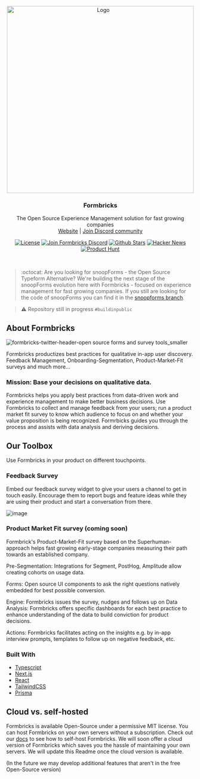 <p align="center">
<a href="https://github.com/formbricks/formbricks">
    <img src="https://user-images.githubusercontent.com/675065/203262290-3c2bc5b8-839c-468a-b675-e26a369c7fe2.png" alt="Logo" width="500">
  </a>
  <h3 align="center">Formbricks</h3>

  <p align="center">
    The Open Source Experience Management solution for fast growing companies
    <br />
    <a href="https://formbricks.com/">Website</a>  |  <a href="https://formbricks.com/discord">Join Discord community</a>
  </p>
</p>

<p align="center">
<a href="https://github.com/formbricks/formbricks/blob/main/LICENSE"><img src="https://img.shields.io/badge/license-MIT-purple" alt="License"></a> <a href="https://formbricks.com/discord"><img src="https://img.shields.io/discord/979077669410979880?label=Discord&logo=discord&logoColor=%23fff" alt="Join Formbricks Discord"></a> <a href="https://github.com/formbricks/formbricks/stargazers"><img src="https://img.shields.io/github/stars/formbricks/formbricks?logo=github" alt="Github Stars"></a>
   <a href="https://news.ycombinator.com/item?id=32303986"><img src="https://img.shields.io/badge/Hacker%20News-122-%23FF6600" alt="Hacker News"></a>
   <a href="https://www.producthunt.com/products/snoopforms"><img src="https://img.shields.io/badge/Product%20Hunt-%232%20Product%20of%20the%20Day-orange?logo=producthunt&logoColor=%23fff" alt="Product Hunt"></a>
</p>

<br/>

> :octocat: Are you looking for snoopForms - the Open Source Typeform Alternative? We're building the next stage of the snoopForms evolution here with Formbricks - focused on experience management for fast growing companies. If you still are looking for the code of snoopForms you can find it in the [snoopforms branch](https://github.com/formbricks/formbricks/tree/snoopforms).

> :warning: Repository still in progress `#buildinpublic`

## About Formbricks

![formbricks-twitter-header-open source forms and survey tools_smaller](https://user-images.githubusercontent.com/72809645/201055057-0883bbcf-86f2-4ea1-83f0-3a190a12f6cd.png)

Formbricks productizes best practices for qualitative in-app user discovery.
Feedback Management, Onboarding-Segmentation, Product-Market-Fit surveys and much more...

### Mission: Base your decisions on qualitative data.

Formbricks helps you apply best practices from data-driven work and experience management to make better business decisions. Use Formbricks to collect and manage feedback from your users; run a product market fit survey to know which audience to focus on and whether your value proposition is being recognized. Formrbicks guides you through the process and assists with data analysis and deriving decisions.

## Our Toolbox

Use Formbricks in your product on different touchpoints.

### Feedback Survey

Embed our feedback survey widget to give your users a channel to get in touch easily. Encourage them to report bugs and feature ideas while they are using their product and start a conversation from there.

![image](https://user-images.githubusercontent.com/675065/212466794-e271546a-c8dd-4d13-b372-bfedd8cfd5ea.png)

### Product Market Fit survey (coming soon)

Formbrick's Product-Market-Fit survey based on the Superhuman-approach helps fast growing early-stage companies measuring their path towards an established company.

Pre-Segmentation: Integrations for Segment, PostHog, Amplitude allow creating cohorts on usage data.

Forms: Open source UI components to ask the right questions natively embedded for best possible conversion.

Engine: Formbricks issues the survey, nudges and follows up on Data Analysis: Formbricks offers specific dashboards for each best practice to enhance understanding of the data to build conviction for product decisions.

Actions: Formbricks facilitates acting on the insights e.g. by in-app interview prompts, templates to follow up on negative feedback, etc.

### Built With

- [Typescript](https://www.typescriptlang.org/)
- [Next.js](https://nextjs.org/)
- [React](https://reactjs.org/)
- [TailwindCSS](https://tailwindcss.com/)
- [Prisma](https://prisma.io/)

## Cloud vs. self-hosted

Formbricks is available Open-Source under a permissive MIT license. You can host Formbricks on your own servers without a subscription. Check out our [docs](https://formbricks.com/docs/formbricks-hq/self-hosting) to see how to self-host Formbricks.
We will soon offer a cloud version of Formbricks which saves you the hassle of maintaining your own servers. We will update this Readme once the cloud version is available.

(In the future we may develop additional features that aren't in the free Open-Source version)
